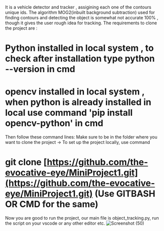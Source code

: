 It is a vehicle detector and tracker , assigining each one of the contours unique ids. The algorithm MOG2(inbuilt background subtraction) used for finding contours and detecting the object is somewhat not accurate 100% , 
though it gives the user rough idea for tracking.
The requirements to clone the project are :
# Python installed in local system , to check after installation type python --version in cmd
# opencv installed in local system , when python is already installed in local use command 'pip install opencv-python' in cmd
Then follow these command lines: 
Make sure to be in the folder where you want to clone the project -> To set up the project locally, use command 
# git clone [https://github.com/the-evocative-eye/MiniProject1.git](https://github.com/the-evocative-eye/MiniProject1.git) (Use GITBASH OR CMD for the same)
Now you are good to run the project, our main file is object_tracking.py, run the script on your vscode or any other editor etc.
![Screenshot (50)](https://github.com/the-evocative-eye/MiniProject1/assets/97403811/d6f0391d-b537-4863-9d90-acf40c15dec2)
